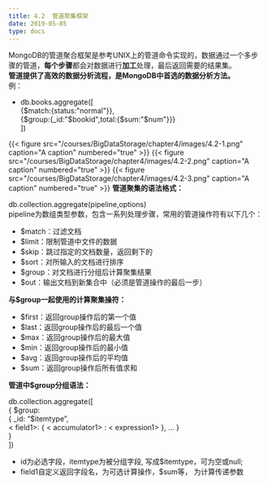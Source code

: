 ```yaml
---
title: 4.2  管道聚集框架 
date: 2019-05-05
type: docs
---
```

MongoDB的管道聚合框架是参考UNIX上的管道命令实现的，数据通过一个多步骤的管道，**每个步骤**都会对数据进行**加工**处理，最后返回需要的结果集。  
**管道提供了高效的数据分析流程，是MongoDB中首选的数据分析方法。**  
例：

- db.books.aggregate([  
  {$match:{status:"normal"}},  
  {$group:{_id:"$bookid",total:{$sum:"$num"}}}  
])

{{< figure src="/courses/BigDataStorage/chapter4/images/4.2-1.png" caption="A caption" numbered="true" >}}
{{< figure src="/courses/BigDataStorage/chapter4/images/4.2-2.png" caption="A caption" numbered="true" >}}
{{< figure src="/courses/BigDataStorage/chapter4/images/4.2-3.png" caption="A caption" numbered="true" >}}
**管道聚集的语法格式：**

db.collection.aggregate(pipeline,options)  
pipeline为数组类型参数，包含一系列处理步骤，常用的管道操作符有以下几个：

- $match：过滤文档
- $limit：限制管道中文件的数据
- $skip：跳过指定的文档数量，返回剩下的
- $sort：对所输入的文档进行排序
- $group：对文档进行分组后计算聚集结果
- $out：输出文档到新集合中（必须是管道操作的最后一步）

**与$group一起使用的计算聚集操符：**


- $first：返回group操作后的第一个值
- $last：返回group操作后的最后一个值
- $max：返回group操作后的最大值
- $min：返回group操作后的最小值
- $avg：返回group操作后的平均值
- $sum：返回group操作后所有值求和

**管道中$group分组语法：**

db.collection.aggregate([  
{ $group:   
{ _id: “$itemtype”,  
< field1>: { < accumulator1> : < expression1> }, ... }  
}  
])   

- id为必选字段，itemtype为被分组字段, 写成$itemtype，可为空或null;
- field1自定义返回字段名，<accumulator1>为可选计算操作，$sum等，<expression1> 为计算传递参数


